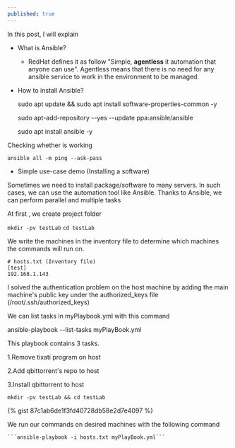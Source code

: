 ```yaml
---
published: true
---
```

In this post, I will explain
* What is Ansible?
  * RedHat defines it as follow "Simple, **agentless** it automation that anyone can use". Agentless means that there is no need for any ansible service to work in the environment to be managed.
* How to install Ansible?

  sudo apt update && sudo apt install software-properties-common -y

  sudo apt-add-repository --yes --update ppa:ansible/ansible

  sudo apt install ansible -y

Checking whether is working

```ansible all -m ping --ask-pass```


* Simple use-case demo (Installing a software)

Sometimes we need to install package/software to many servers. In such cases, we can use the automation tool like Ansible.
Thanks to Ansible, we can perform parallel and multiple tasks

At first , we create project folder

  ```mkdir -pv testLab```
  ```cd testLab```

We write the machines in the inventory file to determine which machines the commands will run on.
  ```
  # hosts.txt (Inventory file)
  [test]
  192.168.1.143
  ```

I solved the authentication problem on the host machine by adding the main machine's public key under the authorized_keys file (/root/.ssh/authorized_keys)

We can list tasks in myPlaybook.yml with this command  

  ansible-playbook --list-tasks myPlayBook.yml

This playbook contains 3 tasks.

1.Remove tixati program on host

2.Add qbittorrent's repo to host

3.Install qbittorrent to host

  ```mkdir -pv testLab && cd testLab```



  {% gist 87c1ab6de1f3fd40728db58e2d7e4097 %}


We run our commands on desired machines with the following command

	```ansible-playbook -i hosts.txt myPlayBook.yml```
